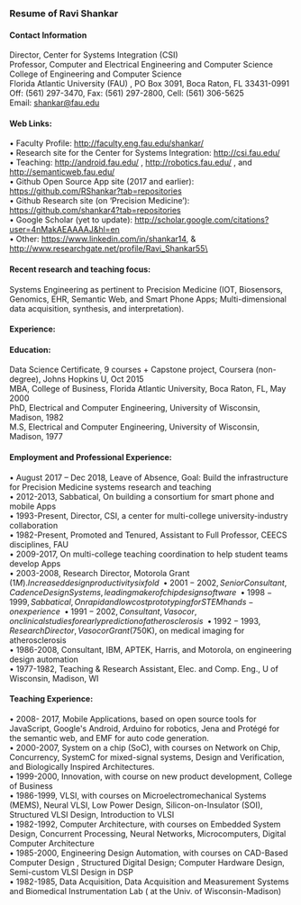 
### Resume of Ravi Shankar

#### Contact Information
Director, Center for Systems Integration (CSI)\
Professor, Computer and Electrical Engineering and Computer Science\
College of Engineering and Computer Science\
Florida Atlantic University (FAU) , PO Box 3091, Boca Raton, FL 33431-0991\
Off: (561) 297-3470, Fax: (561) 297-2800, Cell: (561) 306-5625\
Email: shankar@fau.edu   

#### Web Links: 
•	Faculty Profile: 		http://faculty.eng.fau.edu/shankar/ \
•	Research site for the Center for Systems Integration: http://csi.fau.edu/  
•	Teaching: http://android.fau.edu/ ,  http://robotics.fau.edu/ , and http://semanticweb.fau.edu/  \
•	Github Open Source App site (2017 and earlier): https://github.com/RShankar?tab=repositories \
•	Github Research site (on ‘Precision Medicine’):  https://github.com/shankar4?tab=repositories \
•	Google Scholar (yet to update): http://scholar.google.com/citations?user=4nMakAEAAAAJ&hl=en \
•	Other: https://www.linkedin.com/in/shankar14, & http://www.researchgate.net/profile/Ravi_Shankar55\

#### Recent research and teaching focus:  
Systems Engineering as pertinent to Precision Medicine (IOT, Biosensors, Genomics, EHR, Semantic Web, and Smart Phone Apps;    Multi-dimensional data acquisition, synthesis, and interpretation).

#### Experience:
#### Education: 	
Data Science Certificate, 9 courses + Capstone project, Coursera (non-degree), Johns Hopkins U, Oct 2015 \
MBA, College of Business, Florida Atlantic University, Boca Raton, FL, May 2000 \
PhD,   Electrical and Computer Engineering, University of Wisconsin, Madison, 1982 \
M.S,   Electrical and Computer Engineering, University of Wisconsin, Madison, 1977 

#### Employment and Professional Experience:
• August 2017 – Dec 2018, Leave of Absence, Goal: Build the infrastructure for Precision Medicine systems research and teaching\
•	2012-2013, Sabbatical, On building a consortium for smart phone and mobile Apps\
•	1993-Present, Director, CSI, a center for multi-college university-industry collaboration\
•	1982-Present, Promoted and Tenured,  Assistant to Full Professor, CEECS disciplines, FAU\
•	2009-2017, On multi-college teaching coordination to help student teams develop Apps\
•	2003-2008, Research Director, Motorola Grant ($1 M). Increased design productivity six fold\
•	2001-2002, Senior Consultant,  Cadence Design Systems, leading maker of chip design software\
•	1998-1999, Sabbatical, On rapid and low cost prototyping for STEM hands-on experience\ 
•	1991-2002, Consultant, Vasocor,  on clinical studies for early prediction of  atherosclerosis\  
•	1992-1993, Research Director, Vasocor Grant ($750K), on medical imaging for atherosclerosis\
•	1986-2008, Consultant, IBM, APTEK, Harris, and Motorola, on engineering design automation\
•	1977-1982, Teaching & Research Assistant, Elec. and Comp. Eng., U of Wisconsin, Madison, WI

#### Teaching Experience: 
•	2008- 2017, Mobile Applications, based on open source tools for JavaScript, Google's Android, Arduino for robotics, Jena and Protégé for the semantic web, and EMF for auto code generation. \
•	2000-2007,  System on a chip (SoC), with courses on Network on Chip,  Concurrency,  SystemC for mixed-signal systems, Design and Verification, and Biologically Inspired Architectures. \
•	1999-2000,  Innovation, with course on new product development, College of Business \
•	1986-1999, VLSI, with courses on  Microelectromechanical Systems (MEMS), Neural VLSI, Low Power Design, Silicon-on-Insulator (SOI),  Structured VLSI Design,  Introduction to VLSI \
•	1982-1992,  Computer Architecture, with courses on  Embedded System Design, Concurrent Processing, Neural Networks, Microcomputers,   Digital Computer Architecture \
•	1985-2000,  Engineering Design Automation, with courses on CAD-Based Computer Design , Structured Digital Design; Computer Hardware Design, Semi-custom VLSI Design in DSP   \
•	1982-1985, Data Acquisition,  Data Acquisition and Measurement Systems and  Biomedical Instrumentation Lab ( at the Univ. of Wisconsin-Madison)
